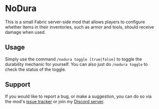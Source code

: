 # NoDura

This is a small Fabric server-side mod that allows players to configure whether items in their inventories, such as armor and tools, should receive damage when used.

## Usage

Simply use the command `/nodura toggle [true|false]` to toggle the durability mechanic for yourself. You can also just do `/nodura toggle` to check the status of the toggle.

## Support

If you would like to report a bug, or make a suggestion, you can do so via the mod's [issue tracker](https://github.com/ArkoSammy12/nodura/issues) or join my [Discord server](https://discord.gg/UKr8n3b3ze). 
